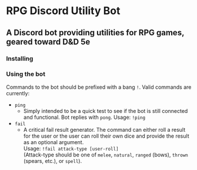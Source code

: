 # RPG Discord Utility Bot

## A Discord bot providing utilities for RPG games, geared toward D&D 5e

### Installing

### Using the bot
Commands to the bot should be prefixed with a bang `!`. Valid commands are currently:
- `ping`
    - Simply intended to be a quick test to see if the bot is still connected and functional. Bot replies with `pong`. Usage: `!ping`
- `fail`
    -  A critical fail result generator. The command can either roll a result for the user or the user can roll their own dice and provide the result as an optional argument.  
    Usage: `!fail attack-type [user-roll]`  
    (Attack-type should be one of `melee`, `natural`, `ranged` (bows), `thrown` (spears, etc.), or `spell`).